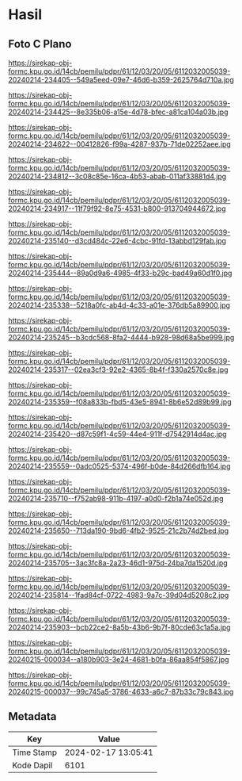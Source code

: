 # Hasil

## Foto C Plano

https://sirekap-obj-formc.kpu.go.id/14cb/pemilu/pdpr/61/12/03/20/05/6112032005039-20240214-234405--549a5eed-09e7-46d6-b359-2625764d710a.jpg

https://sirekap-obj-formc.kpu.go.id/14cb/pemilu/pdpr/61/12/03/20/05/6112032005039-20240214-234425--8e335b06-a15e-4d78-bfec-a81ca104a03b.jpg

https://sirekap-obj-formc.kpu.go.id/14cb/pemilu/pdpr/61/12/03/20/05/6112032005039-20240214-234622--00412826-f99a-4287-937b-71de02252aee.jpg

https://sirekap-obj-formc.kpu.go.id/14cb/pemilu/pdpr/61/12/03/20/05/6112032005039-20240214-234812--3c08c85e-16ca-4b53-abab-011af33881d4.jpg

https://sirekap-obj-formc.kpu.go.id/14cb/pemilu/pdpr/61/12/03/20/05/6112032005039-20240214-234917--11f79f92-8e75-4531-b800-913704944672.jpg

https://sirekap-obj-formc.kpu.go.id/14cb/pemilu/pdpr/61/12/03/20/05/6112032005039-20240214-235140--d3cd484c-22e6-4cbc-91fd-13abbd129fab.jpg

https://sirekap-obj-formc.kpu.go.id/14cb/pemilu/pdpr/61/12/03/20/05/6112032005039-20240214-235444--89a0d9a6-4985-4f33-b29c-bad49a60d1f0.jpg

https://sirekap-obj-formc.kpu.go.id/14cb/pemilu/pdpr/61/12/03/20/05/6112032005039-20240214-235338--5218a0fc-ab4d-4c33-a01e-376db5a89900.jpg

https://sirekap-obj-formc.kpu.go.id/14cb/pemilu/pdpr/61/12/03/20/05/6112032005039-20240214-235245--b3cdc568-8fa2-4444-b928-98d68a5be999.jpg

https://sirekap-obj-formc.kpu.go.id/14cb/pemilu/pdpr/61/12/03/20/05/6112032005039-20240214-235317--02ea3cf3-92e2-4365-8b4f-f330a2570c8e.jpg

https://sirekap-obj-formc.kpu.go.id/14cb/pemilu/pdpr/61/12/03/20/05/6112032005039-20240214-235359--f08a833b-fbd5-43e5-8941-8b6e52d89b99.jpg

https://sirekap-obj-formc.kpu.go.id/14cb/pemilu/pdpr/61/12/03/20/05/6112032005039-20240214-235420--d87c59f1-4c59-44e4-911f-d7542914d4ac.jpg

https://sirekap-obj-formc.kpu.go.id/14cb/pemilu/pdpr/61/12/03/20/05/6112032005039-20240214-235559--0adc0525-5374-496f-b0de-84d266dfb164.jpg

https://sirekap-obj-formc.kpu.go.id/14cb/pemilu/pdpr/61/12/03/20/05/6112032005039-20240214-235710--f752ab98-911b-4197-a0d0-f2b1a74e052d.jpg

https://sirekap-obj-formc.kpu.go.id/14cb/pemilu/pdpr/61/12/03/20/05/6112032005039-20240214-235650--713da190-9bd6-4fb2-9525-21c2b74d2bed.jpg

https://sirekap-obj-formc.kpu.go.id/14cb/pemilu/pdpr/61/12/03/20/05/6112032005039-20240214-235705--3ac3fc8a-2a23-46d1-975d-24ba7da1520d.jpg

https://sirekap-obj-formc.kpu.go.id/14cb/pemilu/pdpr/61/12/03/20/05/6112032005039-20240214-235814--1fad84cf-0722-4983-9a7c-39d04d5208c2.jpg

https://sirekap-obj-formc.kpu.go.id/14cb/pemilu/pdpr/61/12/03/20/05/6112032005039-20240214-235903--bcb22ce2-8a5b-43b6-9b7f-80cde63c1a5a.jpg

https://sirekap-obj-formc.kpu.go.id/14cb/pemilu/pdpr/61/12/03/20/05/6112032005039-20240215-000034--a180b903-3e24-4681-b0fa-86aa854f5867.jpg

https://sirekap-obj-formc.kpu.go.id/14cb/pemilu/pdpr/61/12/03/20/05/6112032005039-20240215-000037--99c745a5-3786-4633-a6c7-87b33c79c843.jpg


## Metadata

| Key        | Value               |
| ---------- | ------------------- |
| Time Stamp | 2024-02-17 13:05:41 |
| Kode Dapil | 6101                |



